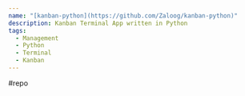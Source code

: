 ```yaml
---
name: "[kanban-python](https://github.com/Zaloog/kanban-python)"
description: Kanban Terminal App written in Python
tags:
  - Management
  - Python
  - Terminal
  - Kanban
---
```

#repo
